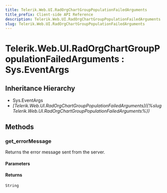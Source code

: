 ```yaml
---
title: Telerik.Web.UI.RadOrgChartGroupPopulationFailedArguments
title_prefix: Client-side API Reference
description: Telerik.Web.UI.RadOrgChartGroupPopulationFailedArguments
slug: Telerik.Web.UI.RadOrgChartGroupPopulationFailedArguments
---
```


# Telerik.Web.UI.RadOrgChartGroupPopulationFailedArguments : Sys.EventArgs 

## Inheritance Hierarchy

* Sys.EventArgs
* *[Telerik.Web.UI.RadOrgChartGroupPopulationFailedArguments]({%slug Telerik.Web.UI.RadOrgChartGroupPopulationFailedArguments%})*


## Methods

### get_errorMessage

Returns the error message sent from the server. 

#### Parameters

#### Returns

`String`

